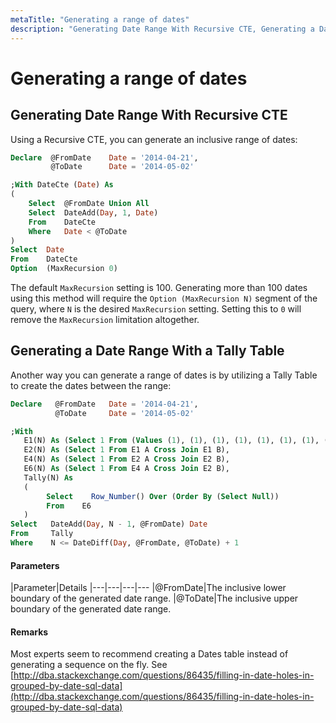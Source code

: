 ```yaml
---
metaTitle: "Generating a range of dates"
description: "Generating Date Range With Recursive CTE, Generating a Date Range With a Tally Table"
---
```


# Generating a range of dates



## Generating Date Range With Recursive CTE


Using a Recursive CTE, you can generate an inclusive range of dates:

```sql
Declare  @FromDate    Date = '2014-04-21',
         @ToDate      Date = '2014-05-02'

;With DateCte (Date) As
(
    Select  @FromDate Union All
    Select  DateAdd(Day, 1, Date)
    From    DateCte
    Where   Date < @ToDate
)
Select  Date
From    DateCte
Option  (MaxRecursion 0)

```

The default `MaxRecursion` setting is 100.  Generating more than 100 dates using this method will require the `Option (MaxRecursion N)` segment of the query, where `N` is the desired `MaxRecursion` setting.  Setting this to `0` will remove the `MaxRecursion` limitation altogether.



## Generating a Date Range With a Tally Table


Another way you can generate a range of dates is by utilizing a Tally Table to create the dates between the range:

```sql
Declare   @FromDate   Date = '2014-04-21',
          @ToDate     Date = '2014-05-02'

;With 
   E1(N) As (Select 1 From (Values (1), (1), (1), (1), (1), (1), (1), (1), (1), (1)) DT(N)),
   E2(N) As (Select 1 From E1 A Cross Join E1 B),
   E4(N) As (Select 1 From E2 A Cross Join E2 B),
   E6(N) As (Select 1 From E4 A Cross Join E2 B),
   Tally(N) As
   (
        Select    Row_Number() Over (Order By (Select Null)) 
        From    E6
   )
Select   DateAdd(Day, N - 1, @FromDate) Date
From     Tally
Where    N <= DateDiff(Day, @FromDate, @ToDate) + 1

```



#### Parameters


|Parameter|Details
|---|---|---|---
|@FromDate|The inclusive lower boundary of the generated date range.
|@ToDate|The inclusive upper boundary of the generated date range.



#### Remarks


Most experts seem to recommend creating a Dates table instead of generating a sequence on the fly.  See [http://dba.stackexchange.com/questions/86435/filling-in-date-holes-in-grouped-by-date-sql-data](http://dba.stackexchange.com/questions/86435/filling-in-date-holes-in-grouped-by-date-sql-data)

